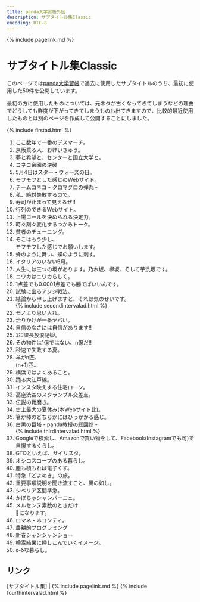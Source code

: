 ```yaml
---
title: panda大学習帳外伝
description: サブタイトル集Classic
encoding: UTF-8
---
```

{% include pagelink.md %}

# サブタイトル集Classic
このページでは[panda大学習帳](https://pandanote.info/)で過去に使用したサブタイトルのうち、最初に使用した50件を公開しています。

最初の方に使用したものについては、元ネタが古くなってきてしまうなどの理由でどうしても鮮度が下がってきてしまうものも出てきますので、比較的最近使用したものとは別のページを作成して公開することにしました。

{% include firstad.html %}
1. ここ数年で一番のデスマーチ。
1. 京阪乗る人、おけいきゅう。
1. 夢と希望と、センターと国立大学と。
1. コネコ帝國の逆襲
1. 5月4日はスター・ウォーズの日。
1. モフモフとした感じのWebサイト。
1. チームコネコ - クロマグロの弾丸 -
1. 私、絶対失敗するので。
1. 寿司が止まって見えるぜ!!
1. 行列のできるWebサイト。
1. 上場ゴールを決められる決定力。
1. 時々刻々変化するつかみトーク。
1. 貧者のチューニング。
1. そこはもう少し、<br/>モフモフした感じでお願いします。
1. 蜂のように舞い、蝶のように刺す。
1. イタリアのいない6月。
1. 人生には三つの坂があります。乃木坂、欅坂、そして芋洗坂です。
1. ニワカはニワカらしく。
1. 1点差でも0.0001点差でも勝てばいいんです。
1. 試験に出るアジジ戦法。
1. 結論から申し上げますと、それは気のせいです。
<br/>{% include secondintervalad.html %}
1. モノより思い入れ。
1. 治りかけが一番ヤバい。
1. 自信のなさには自信があります!!
1. ｺﾈｺ課長放浪記😺。
1. その物件は1億ではない、n億だ!!
1. 秒速で失敗する夏。
1. 羊がn匹、<br/>(n+1)匹…
1. 横浜ではよくあること。
1. 踊る大江戸線。
1. インスタ映えする住宅ローン。
1. 高座渋谷のスクランブル交差点。
1. 伝説の靴磨き。
1. 史上最大の夏休み(本Webサイト比)。
1. 箸か棒のどちらかにはひっかかる感じ。
1. 白黒の巨塔 - panda教授の総回診 -
<br/>{% include thirdintervalad.html %}
1. Googleで検索し、Amazonで買い物をして、Facebook(Instagramでも可)で自慢するくらし。
1. GTOといえば、サイリスタ。
1. オシロスコープのある暮らし。
1. 塵も積もれば電子くず。
1. 特急「どよめき」の旅。
1. 重要事項説明を聞き流すこと、風の如し。
1. シベリア区間準急。
1. かぼちゃシャンパーニュ。
1. メルセンヌ素数のときだけ<br/>🐼になります。
1. ロマネ・ネコンティ。
1. 農耕的プログラミング
1. 新春シャンシャンショー
1. 検索結果に挿しこんでいくイメージ。
1. ε-δな暮らし。

## リンク
[サブタイトル集] \| {% include pagelink.md %}
{% include fourthintervalad.html %}
